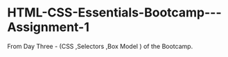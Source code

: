 # HTML-CSS-Essentials-Bootcamp---Assignment-1
From Day Three - (CSS ,Selectors ,Box Model ) of the Bootcamp.
